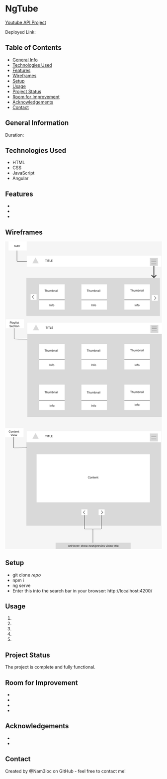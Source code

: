 # NgTube

>  

[Youtube API Project]()

Deployed Link: 

## Table of Contents
* [General Info](#general-information)
* [Technologies Used](#technologies-used)
* [Features](#features)
* [Wireframes](#wireframes)
* [Setup](#setup)
* [Usage](#usage)
* [Project Status](#project-status)
* [Room for Improvement](#room-for-improvement)
* [Acknowledgements](#acknowledgements)
* [Contact](#contact)

## General Information
Duration: 



## Technologies Used
- HTML
- CSS
- JavaScript
- Angular

## Features
- 
- 
- 

## Wireframes
![Wireframes](./src/assets/wireframes/ngtube_wireframes_picture.png)


## Setup
- git clone *repo*
- npm i
- ng serve
- Enter this into the search bar in your browser: http://localhost:4200/

## Usage
1. 
2. 
3. 
4. 
5. 

## Project Status
The project is complete and fully functional.

## Room for Improvement
- 
- 
- 
- 

## Acknowledgements
- 
- 

## Contact
Created by @Nam3loc on GitHub - feel free to contact me!
